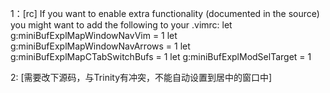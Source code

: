 1：[rc]
If you want to enable extra functionality (documented in the source) you might want to add the following to your .vimrc: 
 let g:miniBufExplMapWindowNavVim = 1 
  let g:miniBufExplMapWindowNavArrows = 1 
  let g:miniBufExplMapCTabSwitchBufs = 1 
  let g:miniBufExplModSelTarget = 1 
  
2: [需要改下源码，与Trinity有冲突，不能自动设置到居中的窗口中]


